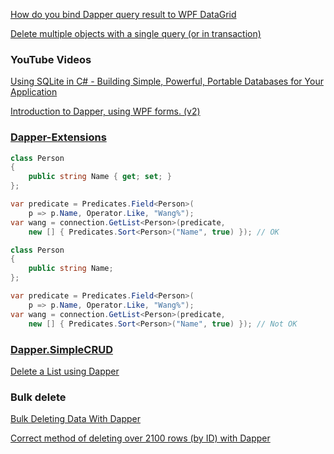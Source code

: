 [How do you bind Dapper query result to WPF DataGrid](https://stackoverflow.com/questions/13299425/how-do-you-bind-dapper-query-result-to-wpf-datagrid)

[Delete multiple objects with a single query (or in transaction)](https://stackoverflow.com/questions/52588892/delete-multiple-objects-with-a-single-query-or-in-transaction)

### YouTube Videos

[Using SQLite in C# - Building Simple, Powerful, Portable Databases for Your Application](https://www.youtube.com/watch?v=ayp3tHEkRc0)

[Introduction to Dapper, using WPF forms. (v2)](https://www.youtube.com/watch?v=lkDdMkSv-tU)

### [Dapper-Extensions](https://github.com/tmsmith/Dapper-Extensions)

```csharp
class Person
{
    public string Name { get; set; }
};

var predicate = Predicates.Field<Person>(
    p => p.Name, Operator.Like, "Wang%");
var wang = connection.GetList<Person>(predicate,
    new [] { Predicates.Sort<Person>("Name", true) }); // OK
```


```csharp
class Person
{
    public string Name;
};

var predicate = Predicates.Field<Person>(
    p => p.Name, Operator.Like, "Wang%");
var wang = connection.GetList<Person>(predicate,
    new [] { Predicates.Sort<Person>("Name", true) }); // Not OK
```

### [Dapper.SimpleCRUD](https://github.com/ericdc1/Dapper.SimpleCRUD)

[Delete a List<T> using Dapper](https://stackoverflow.com/questions/45971254/delete-a-listt-using-dapper)

### Bulk delete

[Bulk Deleting Data With Dapper](https://www.learndapper.com/bulk-operations/bulk-delete)

[Correct method of deleting over 2100 rows (by ID) with Dapper](https://stackoverflow.com/questions/9946287/correct-method-of-deleting-over-2100-rows-by-id-with-dapper)
